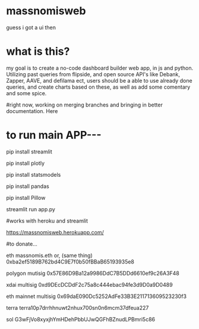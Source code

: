 # massnomisweb
guess i got a ui then


# what is this?
my goal is to create a no-code dashboard builder web app, in js and python. 
Utilizing past queries from flipside, and open source API's like Debank, Zapper, AAVE, and defilama ect,
users should be a able to use already done queries, and create charts based on these, as well as add some comentary and some spice.


#right now,
working on merging branches and bringing in better documentation. Here




# to run main APP---

pip install streamlit

pip install plotly

pip install statsmodels

pip install pandas

pip install Pillow

streamlit run app.py




#works with heroku and streamlit

https://massnomisweb.herokuapp.com/


#to donate...

eth
massnomis.eth or, (same thing)
0xba2ef5189B762bd4C9E7f0b50fBBaB65193935e8

polygon mutisig
0x57E86D9Ba12a9986DdC7B5DDd6610ef9c26A3F48

xdai multisig
0xd9DEcDCDdF2c75a8c444ebac94fe3d9D0a9D0489

eth mainnet multisig
0x69daE090Dc5252AdFe33B3E211713609523230f3

terra
terra10p7drrhhnuwt2nhux700sn0n6mcm37dfeua227

sol
G3wFjVo8xyxjhYmHDehPbbUJwQGFhBZnudLPBmri5c86

